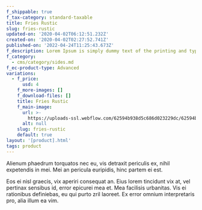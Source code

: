 ```yaml
---
f_shippable: true
f_tax-category: standard-taxable
title: Fries Rustic
slug: fries-rustic
updated-on: '2020-04-02T06:12:51.232Z'
created-on: '2020-04-02T02:27:52.741Z'
published-on: '2022-04-24T11:25:43.673Z'
f_description: Lorem Ipsum is simply dummy text of the printing and typesetting industry.
f_category:
  - cms/category/sides.md
f_ec-product-type: Advanced
variations:
  - f_price:
      usd: 4
    f_more-images: []
    f_download-files: []
    title: Fries Rustic
    f_main-image:
      url: >-
        https://uploads-ssl.webflow.com/62594b938d5c686d023229dc/62594b938d5c6828dd3229fb_Side%2003.png
      alt: null
    slug: fries-rustic
    default: true
layout: '[product].html'
tags: product
---
```


Alienum phaedrum torquatos nec eu, vis detraxit periculis ex, nihil expetendis in mei. Mei an pericula euripidis, hinc partem ei est.

Eos ei nisl graecis, vix aperiri consequat an. Eius lorem tincidunt vix at, vel pertinax sensibus id, error epicurei mea et. Mea facilisis urbanitas. Vis ei rationibus definiebas, eu qui purto zril laoreet. Ex error omnium interpretaris pro, alia illum ea vim.

